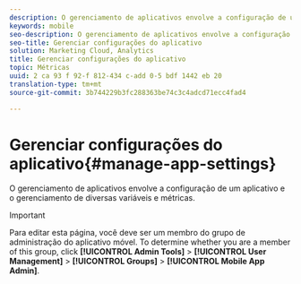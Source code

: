 ```yaml
---
description: O gerenciamento de aplicativos envolve a configuração de um aplicativo e o gerenciamento de diversas variáveis e métricas.
keywords: mobile
seo-description: O gerenciamento de aplicativos envolve a configuração de um aplicativo e o gerenciamento de diversas variáveis e métricas.
seo-title: Gerenciar configurações do aplicativo
solution: Marketing Cloud, Analytics
title: Gerenciar configurações do aplicativo
topic: Métricas
uuid: 2 ca 93 f 92-f 812-434 c-add 0-5 bdf 1442 eb 20
translation-type: tm+mt
source-git-commit: 3b744229b3fc288363be74c3c4adcd71ecc4fad4

---
```



# Gerenciar configurações do aplicativo{#manage-app-settings}

O gerenciamento de aplicativos envolve a configuração de um aplicativo e o gerenciamento de diversas variáveis e métricas.

>[!IMPORTANT]
>
>Para editar esta página, você deve ser um membro do grupo de administração do aplicativo móvel. To determine whether you are a member of this group, click **[!UICONTROL Admin Tools]** &gt; **[!UICONTROL User Management]** &gt; **[!UICONTROL Groups]** &gt; **[!UICONTROL Mobile App Admin]**.
